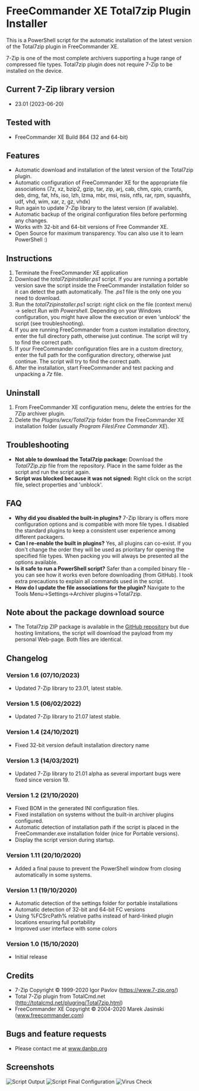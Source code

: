 # FreeCommander XE Total7zip Plugin Installer

This is a PowerShell script for the automatic installation of the latest version of the Total7zip plugin in FreeCommander XE.

7-Zip is one of the most complete archivers supporting a huge range of compressed file types. Total7zip plugin does not require 7-Zip to be installed on the device.

## Current 7-Zip library version
* 23.01 (2023-06-20)

## Tested with
* FreeCommander XE Build 864 (32 and 64-bit)

## Features
* Automatic download and installation of the latest version of the Total7zip plugin. 
* Automatic configuration of FreeCommander XE for the appropriate file associations (7z, xz, bzip2, gzip, tar, zip, arj, cab, chm, cpio, cramfs, deb, dmg, fat, hfs, iso, lzh, lzma, mbr, msi, nsis, ntfs, rar, rpm, squashfs, udf, vhd, wim, xar, z, gz, vhdx)
* Run again to update 7-Zip library to the latest version (if available). 
* Automatic backup of the original configuration files before performing any changes. 
* Works with 32-bit and 64-bit versions of Free Commander XE. 
* Open Source for maximum transparency. You can also use it to learn PowerShell :)

## Instructions
1. Terminate the FreeCommander XE application
2. Download the *total7zipinstaller.ps1* script. If you are running a portable version save the script inside the FreeCommander installation folder so it can detect the path automatically. The *.ps1* file is the only one you need to download.
3. Run the *total7zipinstaller.ps1* script: right click on the file (context menu) ->  select *Run with Powershell*. Depending on your Windows configuration, you might have allow the execution or even 'unblock' the script (see troubleshooting).
3. If you are running FreeCommander from a custom installation directory, enter the full directory path, otherwise just continue. The script will try to find the correct path.
4. If your FreeCommander configuration files are in a custom directory, enter the full path for the configuration directory, otherwise just continue. The script will try to find the correct path.
5. After the installation, start FreeCommander and test packing and unpacking a *7z* file.

## Uninstall
1. From FreeCommander XE configuration menu, delete the entries for the 7Zip archiver plugin.
2. Delete the *Plugins/wcx/Total7zip* folder from the FreeCommander XE installation folder (usually *Program Files\Free Commander XE*).

## Troubleshooting
* **Not able to download the Total7zip package:** Download the *Total7Zip.zip* file from the repository. Place in the same folder as the script and run the script again.
* **Script was blocked because it was not signed:** Right click on the script file, select properties and 'unblock'.

## FAQ
* **Why did you disabled the built-in plugins?** 7-Zip library is offers more configuration options and is compatible with more file types. I disabled the standard plugins to keep a consistent user experience among different packagers.
* **Can I re-enable the built in plugins?** Yes, all plugins can co-exist. If you don't change the order they will be used as prioritary for opening the specified file types. When packing you will always be presented all the options available.
* **Is it safe to run a PowerShell script?** Safer than a compiled binary file - you can see how it works even before downloading (from GitHub). I took extra precautions to explain all commands used in the script.
* **How do I update the file associations for the plugin?** Navigate to the Tools Menu->Settings->Archiver plugins->Total7zip.

## Note about the package download source
* The Total7zip ZIP package is available in the [GitHub repository](https://github.com/danpeig/freecommander_total7zip_installer) but due hosting limitations, the script will download the payload from my personal Web-page. Both files are identical. 

## Changelog

### Version 1.6 (07/10/2023)
* Updated 7-Zip library to 23.01, latest stable.

### Version 1.5 (06/02/2022)
* Updated 7-Zip library to 21.07 latest stable.

### Version 1.4 (24/10/2021)
* Fixed 32-bit version default installation directory name

### Version 1.3 (14/03/2021)
* Updated 7-Zip library to 21.01 alpha as several important bugs were fixed since version 19.

### Version 1.2 (21/10/2020)
* Fixed BOM in the generated INI configuration files.
* Fixed installation on systems without the built-in archiver plugins configured.
* Automatic detection of installation path if the script is placed in the FreeCommander.exe installation folder (nice for Portable versions).
* Display the script version during startup.

### Version 1.11 (20/10/2020)
* Added a final pause to prevent the PowerShell window from closing automatically in some systems.

### Version 1.1 (19/10/2020)
* Automatic detection of the settings folder for portable installations
* Automatic detection of 32-bit and 64-bit FC versions
* Using %FCSrcPath% relative paths instead of hard-linked plugin locations ensuring full portability
* Improved user interface with some colors

### Version 1.0 (15/10/2020)
* Initial release

## Credits
* 7-Zip Copyright © 1999-2020 Igor Pavlov (https://www.7-zip.org/)
* Total 7-Zip plugin from TotalCmd.net (http://totalcmd.net/plugring/Total7zip.html)
* FreeCommander XE Copyright © 2004-2020 Marek Jasinski (www.freecommander.com)

## Bugs and feature requests
* Please contact me at www.danbp.org

## Screenshots
![Script Output](Screenshot_v1.1.png)
![Script Final Configuration](Screenshot_v1.1_2.PNG)
![Virus Check](2020-10-16%20VirusTotal.png)

